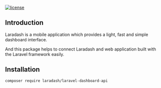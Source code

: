 [![license](https://img.shields.io/github/license/mashape/apistatus.svg)]()

## Introduction
Laradash is a mobile application which provides a light, fast and simple dashboard interface. 

And this package helps to connect Laradash and web application built with the Laravel framework easily.

## Installation
```
composer require laradash/laravel-dashboard-api
```
